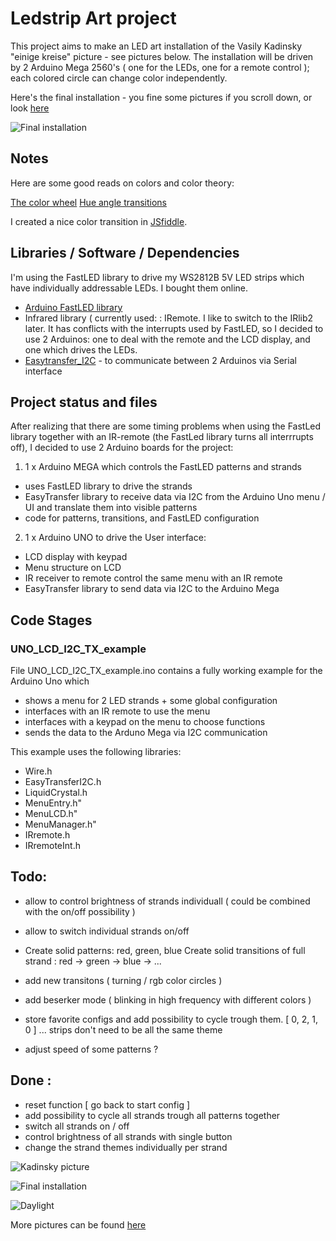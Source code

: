 
# Ledstrip Art project 
This project aims to make an LED art installation of the Vasily Kadinsky "einige kreise" picture - see pictures below. 
The installation will be driven by 2 Arduino Mega 2560's ( one for the LEDs, one for a remote control ); each colored 
circle can change color independently.  

Here's the final installation - you fine some pictures if you scroll down, or look [here](./pics/)

![Final installation](https://github.com/tweep/ledstrip-artproject/blob/master/pics/rainbow_mode.jpg) 


## Notes 
Here are some good reads on colors and color theory: 

[The color wheel](https://blog.asmartbear.com/color-wheels.html) 
[Hue angle transitions](http://rileyjshaw.com/blog/hue-angle-transitions/)

I created a nice color transition in [JSfiddle](https://jsfiddle.net/user/vogelj/).


## Libraries /  Software / Dependencies
I'm using the FastLED library to drive my WS2812B 5V LED strips which have individually addressable LEDs. I bought them online. 
 
- [Arduino FastLED library](https://github.com/FastLED/FastLED)
- Infrared library ( currently used: : IRemote. I like to switch to the IRlib2 later. It has conflicts with the interrupts used by FastLED, 
  so I decided to use 2 Arduinos: one to deal with the remote and the LCD display, and one which drives the LEDs.
- [Easytransfer_I2C](has://github.com/madsci1016/Arduino-EasyTransfer) - to communicate between 2 Arduinos via Serial interface 


## Project status and files 
After realizing that there are some timing problems when using the FastLed library together with an IR-remote (the FastLed library turns all interrrupts off), I decided to use 2 Arduino boards for the project: 

 1.  1 x Arduino MEGA which controls the FastLED patterns and strands   
 * uses FastLED library to drive the strands 
 * EasyTransfer library to receive data via I2C from the Arduino Uno menu / UI and translate them into 
   visible patterns
 * code for patterns, transitions, and FastLED configuration 

 2.  1 x Arduino UNO to drive the User interface: 
 * LCD display with keypad 
 * Menu structure on LCD 
 * IR receiver to remote control the same menu with an IR remote 
 * EasyTransfer library to send data via I2C to the Arduino Mega 


## Code Stages 

### UNO_LCD_I2C_TX_example 
File UNO_LCD_I2C_TX_example.ino contains a fully working example for the Arduino Uno which 
  - shows a menu for 2 LED strands + some global configuration 
  - interfaces with an IR remote to use the menu   
  - interfaces with a keypad on the menu to choose functions 
  - sends the data to the Arduno Mega via I2C communication 

This example uses the following libraries: 
 - Wire.h
 - EasyTransferI2C.h
 - LiquidCrystal.h
 - MenuEntry.h"
 - MenuLCD.h"
 - MenuManager.h"
 - IRremote.h
 - IRremoteInt.h



## Todo: 

- allow to control brightness of strands individuall ( could be combined with the on/off possibility )    
- allow to switch individual strands on/off 

- Create solid patterns: red, green, blue
  Create solid transitions of full strand : red -> green -> blue -> ...
- add new transitons ( turning / rgb color circles ) 
- add beserker mode ( blinking in high frequency with different colors ) 

- store favorite configs and add possibility to cycle trough them. [ 0, 2, 1, 0 ] ... strips don't need to be all the same theme

- adjust speed of some patterns ? 

## Done : 
- reset function [ go back to start config ] 
- add possibility to cycle all strands trough all patterns together 
- switch all strands on / off 
- control brightness of all strands with single button  
- change the strand themes individually per strand 


![Kadinsky picture](./pics/kadinsky.jpg) 

![Final installation](https://github.com/tweep/ledstrip-artproject/blob/master/pics/rainbow_mode.jpg) 

![Daylight](https://github.com/tweep/ledstrip-artproject/blob/master/pics/plywood_cut_4_layers.jpg) 

More pictures can be found [here](./pics/.jpg) 

